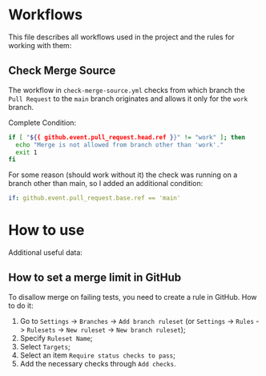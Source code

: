 # Workflows

This file describes all workflows used in the project and the rules for working with them:

## Check Merge Source

The workflow in `check-merge-source.yml` checks from which branch the `Pull Request` to the `main` branch originates and allows it only for the `work` branch.

Complete Condition:

```bash
if [ "${{ github.event.pull_request.head.ref }}" != "work" ]; then
  echo "Merge is not allowed from branch other than 'work'."
  exit 1
fi
```

For some reason (should work without it) the check was running on a branch other than main, so I added an additional condition:

```yaml
if: github.event.pull_request.base.ref == 'main'
```

# How to use

Additional useful data:

## How to set a merge limit in GitHub

To disallow merge on failing tests, you need to create a rule in GitHub. How to do it:
1. Go to `Settings` -> `Branches` -> `Add branch ruleset` (or `Settings` -> `Rules` -> `Rulesets` -> `New ruleset` -> `New branch ruleset`);
2. Specify `Ruleset Name`;
3. Select `Targets`;
4. Select an item `Require status checks to pass`;
5. Add the necessary checks through `Add checks`.
